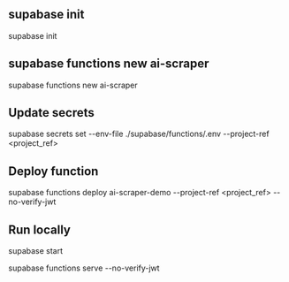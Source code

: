 ## supabase init

supabase init

## supabase functions new ai-scraper

supabase functions new ai-scraper

## Update secrets

supabase secrets set --env-file ./supabase/functions/.env --project-ref
<project_ref>

## Deploy function

supabase functions deploy ai-scraper-demo --project-ref <project_ref>
--no-verify-jwt

## Run locally

supabase start

supabase functions serve --no-verify-jwt
